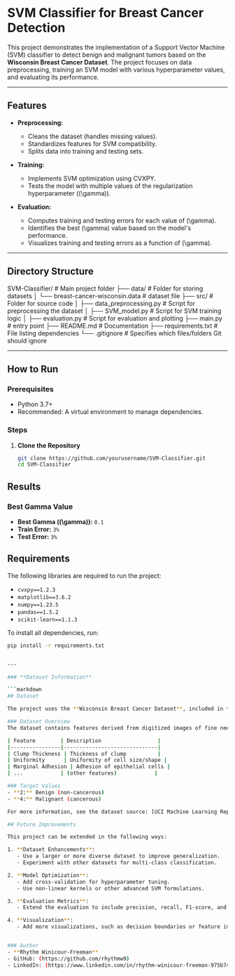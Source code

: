 # SVM Classifier for Breast Cancer Detection

This project demonstrates the implementation of a Support Vector Machine (SVM) classifier to detect benign and malignant tumors based on the **Wisconsin Breast Cancer Dataset**. The project focuses on data preprocessing, training an SVM model with various hyperparameter values, and evaluating its performance.

---

## Features

- **Preprocessing:**
  - Cleans the dataset (handles missing values).
  - Standardizes features for SVM compatibility.
  - Splits data into training and testing sets.
  
- **Training:**
  - Implements SVM optimization using CVXPY.
  - Tests the model with multiple values of the regularization hyperparameter (\(\gamma\)).
  
- **Evaluation:**
  - Computes training and testing errors for each value of \(\gamma\).
  - Identifies the best \(\gamma\) value based on the model's performance.
  - Visualizes training and testing errors as a function of \(\gamma\).

---

## Directory Structure

SVM-Classifier/              # Main project folder
├── data/                    # Folder for storing datasets
│   └── breast-cancer-wisconsin.data  # dataset file
├── src/                     # Folder for source code
│   ├── data_preprocessing.py         # Script for preprocessing the dataset
│   ├── SVM_model.py                  # Script for SVM training logic
│   ├── evaluation.py                 # Script for evaluation and plotting
├── main.py                  # entry point
├── README.md                # Documentation
├── requirements.txt         # File listing dependencies
└── .gitignore               # Specifies which files/folders Git should ignore



---

## How to Run

### Prerequisites
- Python 3.7+
- Recommended: A virtual environment to manage dependencies.

### Steps

1. **Clone the Repository**
   ```bash
   git clone https://github.com/yourusername/SVM-Classifier.git
   cd SVM-Classifier

## Results

### Best Gamma Value
- **Best Gamma (\(\gamma\)):** `0.1`
- **Train Error:** `3%`
- **Test Error:** `3%`


## Requirements

The following libraries are required to run the project:

- `cvxpy==1.2.3`
- `matplotlib==3.6.2`
- `numpy==1.23.5`
- `pandas==1.5.2`
- `scikit-learn==1.1.3`

To install all dependencies, run:
```bash
pip install -r requirements.txt


---

### **Dataset Information**

```markdown
## Dataset

The project uses the **Wisconsin Breast Cancer Dataset**, included in the `data/` folder for reproducibility. 

### Dataset Overview
The dataset contains features derived from digitized images of fine needle aspirates (FNAs) of breast masses. It is widely used for binary classification tasks in machine learning.

| Feature        | Description                  |
|----------------|------------------------------|
| Clump Thickness | Thickness of clump          |
| Uniformity      | Uniformity of cell size/shape |
| Marginal Adhesion | Adhesion of epithelial cells |
| ...            | (other features)            |

### Target Values
- **2:** Benign (non-cancerous)
- **4:** Malignant (cancerous)

For more information, see the dataset source: [UCI Machine Learning Repository](https://archive.ics.uci.edu/ml/datasets/Breast+Cancer+Wisconsin+(Original)).

## Future Improvements

This project can be extended in the following ways:

1. **Dataset Enhancements**:
   - Use a larger or more diverse dataset to improve generalization.
   - Experiment with other datasets for multi-class classification.

2. **Model Optimization**:
   - Add cross-validation for hyperparameter tuning.
   - Use non-linear kernels or other advanced SVM formulations.

3. **Evaluation Metrics**:
   - Extend the evaluation to include precision, recall, F1-score, and AUC.

4. **Visualization**:
   - Add more visualizations, such as decision boundaries or feature importance.


### Author
- **Rhythm Winicour-Freeman**  
- GitHub: (https://github.com/rhythmw9)  
- LinkedIn: (https://www.linkedin.com/in/rhythm-winicour-freeman-975b74289/)
